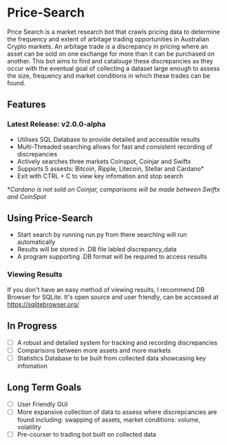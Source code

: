 # Price-Search
Price Search is a market research bot that crawls pricing data to determine the frequency and extent of arbitage trading opportunities in Australian Crypto markets.
An arbitage trade is a discrepancy in pricing where an asset can be sold on one exchange for more than it can be purchased on another. This bot aims to find and catalouge
these discrepancies as they occur with the eventual goal of collecting a dataset large enough to assess the size, frequency and market conditions in which these trades can be
found. 

## Features
### Latest Release: v2.0.0-alpha
- Utilises SQL Database to provide detailed and accessible results
- Multi-Threaded searching allows for fast and consistent recording of discrepancies
- Actively searches three markets Coinspot, Coinjar and Swiftx
- Supports 5 assests: Bitcoin, Ripple, Litecoin, Stellar and Cardano*
- Exit with CTRL + C to view key infomation and stop search

**Cardano is not sold on Coinjar, comparisons will be made between Swiftx and CoinSpot*

## Using Price-Search
- Start search by running run.py from there searching will run automatically 
- Results will be stored in .DB file labled discrepancy_data
- A program supporting .DB format will be required to access results

### Viewing Results
If you don't have an easy method of viewing results, I recommend DB Browser for SQLite. It's open source and user friendly, can be accessed at https://sqlitebrowser.org/ 

## In Progress
- [ ] A robust and detailed system for tracking and recording discrepancies
- [ ] Comparisons between more assets and more markets
- [ ] Statistics Database to be built from collected data showcasing key infomation

## Long Term Goals
- [ ] User Friendly GUI
- [ ] More expansive collection of data to assess where discrepcancies are found including: swapping of assets, market conditions: volume, volatility
- [ ] Pre-courser to trading bot built on collected data 
